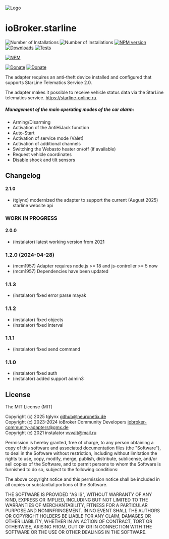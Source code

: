 ![Logo](admin/starline_git.jpg)
# ioBroker.starline
![Number of Installations](http://iobroker.live/badges/starline-installed.svg) ![Number of Installations](http://iobroker.live/badges/starline-stable.svg) 
[![NPM version](https://img.shields.io/npm/v/iobroker.starline.svg)](https://www.npmjs.com/package/iobroker.starline)
[![Downloads](https://img.shields.io/npm/dm/iobroker.starline.svg)](https://www.npmjs.com/package/iobroker.starline)
[![Tests](https://github.com/instalator/iobroker.starline/workflows/Test%20and%20Release/badge.svg)](https://github.com/instalator/ioBroker.starline/actions/)

[![NPM](https://nodei.co/npm/iobroker.starline.png?downloads=true)](https://nodei.co/npm/iobroker.starline/)

[![Donate](https://img.shields.io/badge/donate-YooMoney-green)](https://sobe.ru/na/instalator)
[![Donate](https://img.shields.io/badge/Donate-PayPal-green.svg)](https://www.paypal.com/cgi-bin/webscr?cmd=_s-xclick&hosted_button_id=PFUALWTR2CTPY)

The adapter requires an anti-theft device installed and configured that supports StarLine Telematics Service 2.0.

The adapter makes it possible to receive vehicle status data via the StarLine telematics service. https://starline-online.ru.

##### Management of the main operating modes of the car alarm:
   - Arming/Disarming
   - Activation of the AntiHiJack function
   - Auto-Start
   - Activation of service mode (Valet)
   - Activation of additional channels
   - Switching the Webasto heater on/off (if available)
   - Request vehicle coordinates
   - Disable shock and tilt sensors

## Changelog

<!--
    Placeholder for the next version (at the beginning of the line):
    ### **WORK IN PROGRESS**
-->

#### 2.1.0
* (tglynx) modernized the adapter to support the current (August 2025) starline website api
### **WORK IN PROGRESS**

#### 2.0.0
* (instalator) latest working version from 2021

### 1.2.0 (2024-04-28)
* (mcm1957) Adapter requires node.js >= 18 and js-controller >= 5 now
* (mcm1957) Dependencies have been updated

### 1.1.3
* (instalator) fixed error parse mayak

### 1.1.2
* (instalator) fixed objects
* (instalator) fixed interval

### 1.1.1
* (instalator) fixed send command

### 1.1.0
* (instalator) fixed auth
* (instalator) added support admin3

## License
The MIT License (MIT)

Copyright (c) 2025 tglynx <github@neuronetix.de>  
Copyright (c) 2023-2024 ioBroker Community Developers <iobroker-community-adapters@gmx.de>  
Copyright (c) 2021 instalator <vvvalt@mail.ru>

Permission is hereby granted, free of charge, to any person obtaining a copy
of this software and associated documentation files (the "Software"), to deal
in the Software without restriction, including without limitation the rights
to use, copy, modify, merge, publish, distribute, sublicense, and/or sell
copies of the Software, and to permit persons to whom the Software is
furnished to do so, subject to the following conditions:

The above copyright notice and this permission notice shall be included in all
copies or substantial portions of the Software.

THE SOFTWARE IS PROVIDED "AS IS", WITHOUT WARRANTY OF ANY KIND, EXPRESS OR
IMPLIED, INCLUDING BUT NOT LIMITED TO THE WARRANTIES OF MERCHANTABILITY,
FITNESS FOR A PARTICULAR PURPOSE AND NONINFRINGEMENT. IN NO EVENT SHALL THE
AUTHORS OR COPYRIGHT HOLDERS BE LIABLE FOR ANY CLAIM, DAMAGES OR OTHER
LIABILITY, WHETHER IN AN ACTION OF CONTRACT, TORT OR OTHERWISE, ARISING FROM,
OUT OF OR IN CONNECTION WITH THE SOFTWARE OR THE USE OR OTHER DEALINGS IN THE
SOFTWARE.
